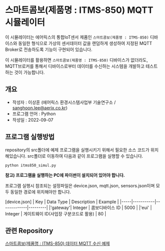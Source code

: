 # 스마트콤보(제품명 : ITMS-850) MQTT 시뮬레이터

이 시뮬레이터는 에어릭스의 통합IoT센서 제품인 ```스마트콤보(제품명 : ITMS-850)``` 디바이스와 동일한 형식으로 가상의 센서데이터 값을 랜덤하게 생성하여 지정된 MQTT Broker로 전송하도록 기능이 구현되어 있습니다.

이 시뮬레이터를 활용하면 ```스마트콤보(제품명 : ITMS-850)``` 디바이스가 없더라도, MQTT브로커를 통해서 디바이스로부터 데이터를 수신하는 시스템을 개발하고 테스트하는 것이 가능합니다.

## 개요 ##

* 작성자 : 이상훈 (에어릭스 환경시스템사업부 기술연구소 / sanghoon.lee@aerix.co.kr)
* 프로그램 언어 : Python
* 작성일 : 2022-09-07

## 프로그램 실행방법 ##

repository의 src폴더에 예제 프로그램을 실행시키기 위해서 필요한 소스 코드가 위치해있습니다. src폴더로 이동하여 다음과 같이 프로그램을 실행할 수 있습니다.

```
python itms850_simul.py
```

**참고) 프로그램을 실행하는 PC에 파이썬이 설치되어 있어야 합니다.**

프로그램 실행시 참조되는 설정파일은 device.json, mqtt.json, sensors.json이며 모두 동일한 경로에 위치해야만 합니다.

[device.json]
| Key | Data Type | Description | Example |
|-----|-----------|-------------|---------|
|'gateway'| Integer | 콤보디바이스 ID | 5000 |
|'eui' | Integer | 게이트웨이 ID(사업장 구분코드로 활용) | 80 |


## 관련 Repository ##

<a href="https://github.com/aerixdev/itms850_dataparser" target="_blank">스마트콤보(제품명 : ITMS-850) 데이터 MQTT 수신 예제</a>
